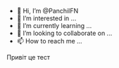 - 👋 Hi, I’m @PanchilFN
- 👀 I’m interested in ...
- 🌱 I’m currently learning ...
- 💞️ I’m looking to collaborate on ...
- 📫 How to reach me ...

<!---
PanchilFN/PanchilFN is a ✨ special ✨ repository because its `README.md` (this file) appears on your GitHub profile.
You can click the Preview link to take a look at your changes.
--->
<html>
  <head>
    
  </head>
  <body>
    <p>Привіт це тест</p>
  </body>
</html>
